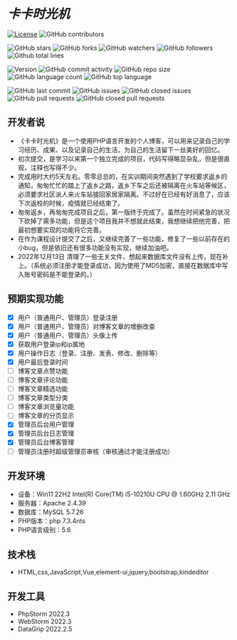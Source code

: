 # *卡卡时光机*

[![License](https://img.shields.io/badge/License-Apache2.0-yellow.svg)](https://opensource.org/licenses/Apache-2.0)
![GitHub contributors](https://img.shields.io/github/contributors/Spring-Xa/kaka)

![GitHub stars](https://img.shields.io/github/stars/Spring-Xa/kaka?style=social#pic_center)
![GitHub forks](https://img.shields.io/github/forks/Spring-Xa/kaka?style=social)
![GitHub watchers](https://img.shields.io/github/watchers/Spring-Xa/kaka?style=social)
![GitHub followers](https://img.shields.io/github/followers/Spring-Xa?style=social)
![Github total lines](https://img.shields.io/tokei/lines/github/Spring-Xa/kaka?style=social)

![Version](https://img.shields.io/github/v/tag/Spring-Xa/kaka?label=version)
![GitHub commit activity](https://img.shields.io/github/commit-activity/m/Spring-Xa/kaka)
![GitHub repo size](https://img.shields.io/github/repo-size/Spring-Xa/kaka)
![GitHub language count](https://img.shields.io/github/languages/count/Spring-Xa/kaka)
![GitHub top language](https://img.shields.io/github/languages/top/Spring-Xa/kaka)

![GitHub last commit](https://img.shields.io/github/last-commit/Spring-Xa/kaka)
![GitHub issues](https://img.shields.io/github/issues/Spring-Xa/kaka)
![GitHub closed issues](https://img.shields.io/github/issues-closed/Spring-Xa/kaka)
![GitHub pull requests](https://img.shields.io/github/issues-pr/Spring-Xa/kaka)
![GitHub closed pull requests](https://img.shields.io/github/issues-pr-closed/Spring-Xa/kaka)

## 开发者说

- 《卡卡时光机》是一个使用PHP语言开发的个人博客，可以用来记录自己的学习经历、成果、以及记录自己的生活，为自己的生活留下一丝美好的回忆。
- 初次提交，是学习以来第一个独立完成的项目，代码写得略显杂乱，但是很直观，注释也写得不少。
- 完成用时大约5天左右。零零总总的，在实训期间突然遇到了学校要求返乡的通知，匆匆忙忙的踏上了返乡之路，返乡下车之后还被隔离在火车站等候区，必须要求社区派人来火车站接回家居家隔离。不过好在已经有好消息了，应该下次返校的时候，疫情就已经结束了。
- 匆匆返乡，再匆匆完成项目之后，第一版终于完成了。虽然在时间紧急的状况下砍掉了需多功能，但是这个项目我并不想就此结束，我想继续把他完善，把最初想要实现的功能将它完善。
- 在作为课程设计提交了之后，又继续完善了一些功能，修复了一些以前存在的小bug，但是依旧还有很多功能没有实现，继续加油吧。
- 2022年12月13日 清理了一些无关文件，想起来数据库文件没有上传，现在补上。（系统必须注册才能登录成功，因为使用了MD5加密，直接在数据库中写入账号密码是不能登录的。）

## 预期实现功能

- [x] 用户（普通用户、管理员）登录注册
- [x] 用户（普通用户、管理员）对博客文章的增删改查
- [x] 用户（普通用户、管理员）头像上传
- [x] 获取用户登录ip和ip属地
- [x] 用户操作日志（登录、注册、发表、修改、删除等）
- [x] 用户最后登录时间
- [ ] 博客文章点赞功能
- [ ] 博客文章评论功能
- [ ] 博客文章精选功能
- [ ] 博客文章类型分类
- [ ] 博客文章浏览量功能
- [ ] 博客文章的分页显示
- [x] 管理员后台用户管理
- [x] 管理员后台日志管理
- [x] 管理员后台博客管理
- [ ] 管理员注册时超级管理员审核（审核通过才能注册成功）

## 开发环境

- 设备：Win11 22H2 Intel(R) Core(TM) i5-10210U CPU @ 1.60GHz 2.11 GHz
- 服务器：Apache 2.4.39
- 数据库：MySQL 5.7.26
- PHP版本：php 7.3.4nts
- PHP语言级别：5.6

## 技术栈
- HTML,css,JavaScript,Vue,element-ui,jquery,bootstrap,kindeditor

## 开发工具

- PhpStorm 2022.3
- WebStorm 2022.3
- DataGrip 2022.2.5

